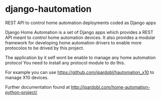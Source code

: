 django-hautomation
==================

REST API to control home automation deployments coded as Django apps


Django Home Automation is a set of Django apps which provides a REST API meant to
control home automation devices. It also provides a modular framework for
developing home automation drivers to enable more protocolos to be drived by this project.

The application by it self wont be enable to manage any home automation protocol
You need to install any protocol module to do this.

For example you can use https://github.com/jpardobl/hautomation_x10 to
manage X10 devices.


Further documentation found at http://jpardobl.com/home-automation-python-project/
